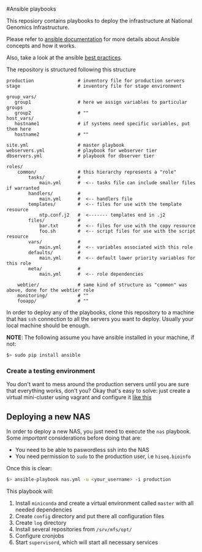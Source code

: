 #Ansible playbooks

This reposiory contains playbooks to deploy the infrastructure at National Genomics
Infrastructure. 

Please refer to [ansible documentation](http://docs.ansible.com/) for more details
about Ansible concepts and how it works.

Also, take a look at the ansible [best practices](http://docs.ansible.com/playbooks_best_practices.html).

The repository is structured following this structure
```
production                # inventory file for production servers
stage                     # inventory file for stage environment

group_vars/
   group1                 # here we assign variables to particular groups
   group2                 # ""
host_vars/
   hostname1              # if systems need specific variables, put them here
   hostname2              # ""

site.yml                  # master playbook
webservers.yml            # playbook for webserver tier
dbservers.yml             # playbook for dbserver tier

roles/
    common/               # this hierarchy represents a "role"
        tasks/            #
            main.yml      #  <-- tasks file can include smaller files if warranted
        handlers/         #
            main.yml      #  <-- handlers file
        templates/        #  <-- files for use with the template resource
            ntp.conf.j2   #  <------- templates end in .j2
        files/            #
            bar.txt       #  <-- files for use with the copy resource
            foo.sh        #  <-- script files for use with the script resource
        vars/             #
            main.yml      #  <-- variables associated with this role
        defaults/         #
            main.yml      #  <-- default lower priority variables for this role
        meta/             #
            main.yml      #  <-- role dependencies

    webtier/              # same kind of structure as "common" was above, done for the webtier role
    monitoring/           # ""
    fooapp/               # ""
```

In order to deploy any of the playbooks, clone this repository to a machine that
has `ssh` connection to all the servers you want to deploy. Usually your local machine
should be enough.

__NOTE__: The following assume you have ansible installed in your machine, if not:

```bash
$> sudo pip install ansible
```

### Create a testing environment
You don't want to mess around the production servers until you are sure that everything
works, don't you? Okay that's easy to solve: just create a virtual mini-cluster
using vagrant and configure it [like this](http://hakunin.com/six-ansible-practices#build-a-convenient-local-playground)

## Deploying a new NAS
In order to deploy a new NAS, you just need to execute the `nas` playbook. Some 
*important* considerations before doing that are:

* You need to be able to paswordless ssh into the NAS
* You need permission to `sudo` to the production user, i.e `hiseq.bioinfo`

Once this is clear:

```bash
$> ansible-playbook nas.yml -u <your_username> -i production
```

This playbook will:

1. Install `miniconda` and create a virtual environment called `master` with all needed dependencies
2. Create `config` directory and put there all configuration files
3. Create `log` directory
4. Install several repositories from `/srv/mfs/opt/`
5. Configure cronjobs
6. Start `supervisord`, which will start all necessary services